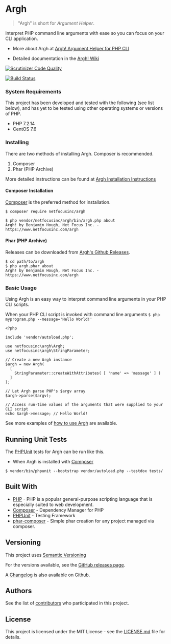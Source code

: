 # Argh

> "Argh" is short for _Argument Helper_.

Interpret PHP command line arguments with ease so you can focus on your CLI application.

- More about Argh at [Argh! Argument Helper for PHP CLI](https://www.netfocusinc.com/argh)

- Detailed documentation in the [Argh! Wiki](https://github.com/netfocusinc/argh/wiki)

[![Scrutinizer Code Quality](https://scrutinizer-ci.com/g/netfocusinc/argh/badges/quality-score.png?b=master)](https://scrutinizer-ci.com/g/netfocusinc/argh/?branch=master)

[![Build Status](https://scrutinizer-ci.com/g/netfocusinc/argh/badges/build.png?b=master)](https://scrutinizer-ci.com/g/netfocusinc/argh/build-status/master)

### System Requirements

This project has been developed and tested with the following (see list below), and has yet to be tested using other operating systems or versions of PHP.

- PHP 7.2.14
- CentOS 7.6

### Installing

There are two methods of installing Argh. Composer is recommended.

1. Composer
2. Phar (PHP Archive)

More detailed instructions can be found at [Argh Installation Instructions](https://github.com/netfocusinc/argh/wiki/Installation)

#### Composer Installation

[Composer](https://getcomposer.org) is the preferred method for installation.

```
$ composer require netfocusinc/argh

$ php vendor/netfocusinc/argh/bin/argh.php about
Argh! by Benjamin Hough, Net Focus Inc. - https://www.netfocusinc.com/argh
```

#### Phar (PHP Archive)

Releases can be downloaded from [Argh's Github Releases](https://github.com/netfocusinc/argh/releases).

```
$ cd path/to/argh
$ php argh.phar about
Argh! by Benjamin Hough, Net Focus Inc. - https://www.netfocusinc.com/argh
```

### Basic Usage

Using Argh is an easy way to interpret command line arguments in your PHP CLI scripts.

When your PHP CLI script is invoked with command line arguments
`$ php myprogram.php --message='Hello World!'`

```
<?php

include 'vendor/autoload.php';

use netfocusinc\argh\Argh;
use netfocusinc\argh\StringParameter;

// Create a new Argh instance
$argh = new Argh(
  [
    StringParameter::createWithAttributes( [ 'name' => 'message' ] )		
  ]
);

// Let Argh parse PHP's $argv array
$argh->parse($argv);

// Access run-time values of the arguments that were supplied to your CLI script
echo $argh->message; // Hello World!

```

See more examples of [how to use Argh](https://github.com/netfocusinc/argh/wiki/Examples) are available.

## Running Unit Tests

The [PHPUnit](https://phpunit.de/index.html) tests for Argh can be run like this.

- When Argh is installed with [Composer](https://getcomposer.org/)

```
$ vendor/bin/phpunit --bootstrap vendor/autoload.php --testdox tests/
```

## Built With

* [PHP](http://php.net/) - PHP is a popular general-purpose scripting language that is especially suited to web development.
* [Composer](https://getcomposer.org/) - Dependency Manager for PHP
* [PHPUnit](https://phpunit.de/) - Testing Framework
* [phar-composer](https://github.com/clue/phar-composer) - Simple phar creation for any project managed via composer.

## Versioning

This project uses [Semantic Versioning](https://semver.org/spec/v2.0.0.html)

For the versions available, see the [GitHub releases page](https://github.com/netfocusinc/argh/releases).

A [Changelog](https://github.com/netfocusinc/argh/blob/master/CHANGELOG.md) is also available on Github.

## Authors

See the list of [contributors](https://github.com/benjaminhough/Argh/contributors) who participated in this project.

## License

This project is licensed under the MIT License - see the [LICENSE.md](LICENSE.md) file for details.
